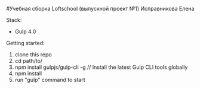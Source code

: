 #Учебная сборка Loftschool (выпускной проект №1)
Исправникова Елена

Stack:
 - Gulp 4.0
 
Getting started:

1. clone this repo
2. cd path/to/
3. npm install gulpjs/gulp-cli -g  // Install the latest Gulp CLI tools globally
4. npm install
6. run "gulp" command to start

